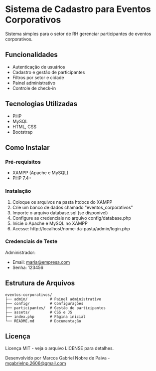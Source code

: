 # Sistema de Cadastro para Eventos Corporativos

Sistema simples para o setor de RH gerenciar participantes de eventos corporativos.

## Funcionalidades

- Autenticação de usuários
- Cadastro e gestão de participantes
- Filtros por setor e cidade
- Painel administrativo
- Controle de check-in

## Tecnologias Utilizadas

- PHP
- MySQL
- HTML, CSS
- Bootstrap

## Como Instalar

### Pré-requisitos
- XAMPP (Apache e MySQL)
- PHP 7.4+

### Instalação
1. Coloque os arquivos na pasta htdocs do XAMPP
2. Crie um banco de dados chamado "eventos_corporativos"
3. Importe o arquivo database.sql (se disponível)
4. Configure as credenciais no arquivo config/database.php
5. Inicie o Apache e MySQL no XAMPP
6. Acesse: http://localhost/nome-da-pasta/admin/login.php

### Credenciais de Teste
Administrador:
- Email: maria@empresa.com
- Senha: 123456

## Estrutura de Arquivos
```
eventos-corporativos/
├── admin/          # Painel administrativo
├── config/         # Configurações
├── participantes/  # Gestão de participantes
├── assets/         # CSS e JS
├── index.php       # Página inicial
└── README.md       # Documentação
```

## Licença
Licença MIT - veja o arquivo LICENSE para detalhes.

Desenvolvido por Marcos Gabriel Nobre de Paiva - mgabrielnp.2606@gmail.com
